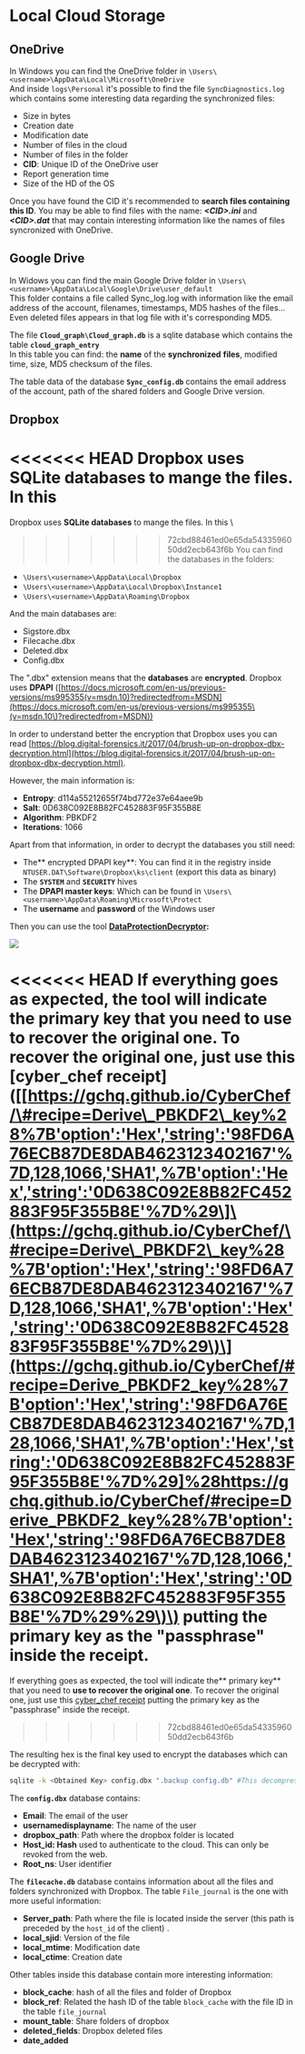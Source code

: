 # Local Cloud Storage

## OneDrive

In Windows you can find the OneDrive folder in `\Users\<username>\AppData\Local\Microsoft\OneDrive`\
And inside `logs\Personal` it's possible to find the file `SyncDiagnostics.log` which contains some interesting data regarding the synchronized files:

* Size in bytes
* Creation date
* Modification date
* Number of files in the cloud
* Number of files in the folder
* **CID**: Unique ID of the OneDrive user
* Report generation time
* Size of the HD of the OS

Once you have found the CID it's recommended to **search files containing this ID**. You may be able to find files with the name: _**\<CID>.ini**_ and _**\<CID>.dat**_ that may contain interesting information like the names of files syncronized with OneDrive.

## Google Drive

In Widows you can find the main Google Drive folder in `\Users\<username>\AppData\Local\Google\Drive\user_default`\
This folder contains a file called Sync_log.log with information like the email address of the account, filenames, timestamps, MD5 hashes of the files...\
Even deleted files appears in that log file with it's corresponding MD5.

The file **`Cloud_graph\Cloud_graph.db`** is a sqlite database which contains the table **`cloud_graph_entry`**\
In this table you can find: the **name** of the **synchronized** **files**, modified time, size, MD5 checksum of the files.

The table data of the database **`Sync_config.db`** contains the email address of the account, path of the shared folders and Google Drive version.

## Dropbox

<<<<<<< HEAD
Dropbox uses **SQLite databases** to mange the files. In this  
=======
Dropbox uses **SQLite databases** to mange the files. In this \
>>>>>>> 72cbd88461ed0e65da5433596050dd2ecb643f6b
You can find the databases in the folders:

* `\Users\<username>\AppData\Local\Dropbox`
* `\Users\<username>\AppData\Local\Dropbox\Instance1`
* `\Users\<username>\AppData\Roaming\Dropbox`

And the main databases are:

* Sigstore.dbx
* Filecache.dbx
* Deleted.dbx
* Config.dbx

The ".dbx" extension means that the **databases** are **encrypted**. Dropbox uses **DPAPI** ([https://docs.microsoft.com/en-us/previous-versions/ms995355(v=msdn.10)?redirectedfrom=MSDN](https://docs.microsoft.com/en-us/previous-versions/ms995355\(v=msdn.10\)?redirectedfrom=MSDN))

In order to understand better the encryption that Dropbox uses you can read [https://blog.digital-forensics.it/2017/04/brush-up-on-dropbox-dbx-decryption.html](https://blog.digital-forensics.it/2017/04/brush-up-on-dropbox-dbx-decryption.html).

However, the main information is:

* **Entropy**: d114a55212655f74bd772e37e64aee9b
* **Salt**: 0D638C092E8B82FC452883F95F355B8E
* **Algorithm**: PBKDF2
* **Iterations**: 1066

Apart from that information, in order to decrypt the databases you still need:

* The** encrypted DPAPI key**: You can find it in the registry inside `NTUSER.DAT\Software\Dropbox\ks\client` (export this data as binary)
* The **`SYSTEM`** and **`SECURITY`** hives
* The **DPAPI master keys**: Which can be found in `\Users\<username>\AppData\Roaming\Microsoft\Protect`
* The **username** and **password** of the Windows user

Then you can use the tool [**DataProtectionDecryptor**](https://nirsoft.net/utils/dpapi_data_decryptor.html)**:**

![](<../../../.gitbook/assets/image (448).png>)

<<<<<<< HEAD
If everything goes as expected, the tool will indicate the **primary key** that you need to **use to recover the original one**. To recover the original one, just use this \[cyber\_chef receipt\]\(\[[https://gchq.github.io/CyberChef/\#recipe=Derive\_PBKDF2\_key%28%7B'option':'Hex','string':'98FD6A76ECB87DE8DAB4623123402167'%7D,128,1066,'SHA1',%7B'option':'Hex','string':'0D638C092E8B82FC452883F95F355B8E'%7D%29\]\(https://gchq.github.io/CyberChef/\#recipe=Derive\_PBKDF2\_key%28%7B'option':'Hex','string':'98FD6A76ECB87DE8DAB4623123402167'%7D,128,1066,'SHA1',%7B'option':'Hex','string':'0D638C092E8B82FC452883F95F355B8E'%7D%29\)\](https://gchq.github.io/CyberChef/#recipe=Derive_PBKDF2_key%28%7B'option':'Hex','string':'98FD6A76ECB87DE8DAB4623123402167'%7D,128,1066,'SHA1',%7B'option':'Hex','string':'0D638C092E8B82FC452883F95F355B8E'%7D%29]%28https://gchq.github.io/CyberChef/#recipe=Derive_PBKDF2_key%28%7B'option':'Hex','string':'98FD6A76ECB87DE8DAB4623123402167'%7D,128,1066,'SHA1',%7B'option':'Hex','string':'0D638C092E8B82FC452883F95F355B8E'%7D%29%29\)\) putting the primary key as the "passphrase" inside the receipt.
=======
If everything goes as expected, the tool will indicate the** primary key** that you need to **use to recover the original one**. To recover the original one, just use this [cyber_chef receipt](https://gchq.github.io/CyberChef/#recipe=Derive_PBKDF2\_key\(%7B'option':'Hex','string':'98FD6A76ECB87DE8DAB4623123402167'%7D,128,1066,'SHA1',%7B'option':'Hex','string':'0D638C092E8B82FC452883F95F355B8E'%7D\)) putting the primary key as the "passphrase" inside the receipt.
>>>>>>> 72cbd88461ed0e65da5433596050dd2ecb643f6b

The resulting hex is the final key used to encrypt the databases which can be decrypted with:

```bash
sqlite -k <Obtained Key> config.dbx ".backup config.db" #This decompress the config.dbx and creates a clear text backup in config.db
```

The **`config.dbx`** database contains:

* **Email**: The email of the user
* **usernamedisplayname**: The name of the user
* **dropbox_path**: Path where the dropbox folder is located
* **Host_id: Hash** used to authenticate to the cloud. This can only be revoked from the web.
* **Root_ns**: User identifier

The **`filecache.db`** database contains information about all the files and folders synchronized with Dropbox. The table `File_journal` is the one with more useful information:

* **Server_path**: Path where the file is located inside the server (this path is preceded by the `host_id` of the client) .
* **local_sjid**: Version of the file
* **local_mtime**: Modification date
* **local_ctime**: Creation date

Other tables inside this database contain more interesting information:

* **block_cache**: hash of all the files and folder of Dropbox
* **block_ref**: Related the hash ID of the table `block_cache` with the file ID in the table `file_journal`
* **mount_table**: Share folders of dropbox
* **deleted_fields**: Dropbox deleted files
* **date_added**
